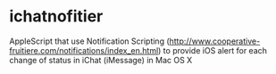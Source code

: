 # ichatnofitier
AppleScript that use Notification Scripting (http://www.cooperative-fruitiere.com/notifications/index_en.html) to provide iOS alert for each change of status in iChat (iMessage) in Mac OS X
